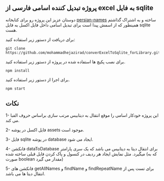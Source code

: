 ## پروژه تبدیل کننده اسامی فارسی از excel به فایل sqlite

دوستان عزیز این پروژه رو برای کتابخانه [persian-names](https://) ساخته و به اشتراک گذاشتم همینطور که از اسمش پیدا است برای تبدیل اسامی داخل فایل اکسل به فایل sqlite هست.

برای دریافت از دستور زیر استفاده کنید:

```console
git clone https://github.com/mohammadhejazirad/converExcelToSqlite_forLibrary.git
```

برای نصب پکیچ ها استفاده شده در پروژه از دستور زیر استفاده کنید.

```console
npm install
```

برای اجرا از دستور زیر استفاده کنید.

```console
npm start
```

## نکات

1- این پروژه خودکار اسامی را موقع انتقال به دیتابیس مرتب سازی براساس حروف الفبا می کند.

2- فایل اکسل در پوشه assets موجود است.

3- فایل sqlite در پوشه database ایجاد می شود.

4- فانکشن dataToDatabase برای انتقال دیتا به دیتابیس می باشد که یک سری پارامتر میگیرد. مثل نمایش ایجاد هر ردیف در کنسول و پاک کردن فایل قبلی ساخته شده (که به صورت boolean مقدار می گیرد)

5- فانکشن های getAllNames و findName و findRepeatName برای تست پس از انتقال دیتا ها می باشد.


